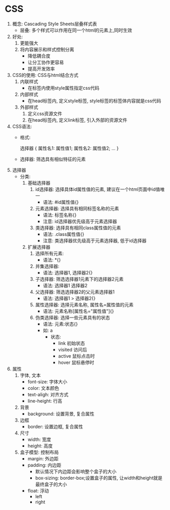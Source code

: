 # CSS
1. 概念: Cascading Style Sheets层叠样式表
   * 层叠: 多个样式可以作用在同一个html的元素上,同时生效
2. 好处:
   1. 更能强大
   2. 将内容展示和样式控制分离
      * 降低耦合度
      * 让分工协作更容易
      * 提高开发效率
3. CSS的使用: CSS与html结合方式
   1. 内联样式
      * 在标签内使用style属性指定css代码
   2. 内部样式
      * 在head标签内, 定义style标签, style标签的标签体内容就是css代码
   3. 外部样式
      1. 定义css资源文件
      2. 在head标签内, 定义link标签, 引入外部的资源文件
4. CSS语法:
   * 格式:
 
        选择器 {
            属性名1: 属性值1;
            属性名2: 属性值2;
            ...
        }
   * 选择器: 筛选具有相似特征的元素
5. 选择器
   * 分类: 
     1. 基础选择器
        1. id选择器: 选择具体id属性值的元素, 建议在一个html页面中id值唯一
           * 语法: #id属性值{}
        2. 元素选择器: 选择具有相同标签名称的元素
           * 语法: 标签名称{}
           * 注意: id选择器优先级高于元素选择器
        3. 类选择器: 选择具有相同class属性值的元素
           * 语法: .class属性值{}
           * 注意: 类选择器优先级高于元素选择器, 低于id选择器
     2. 扩展选择器
        1. 选择所有元素:
           * 语法: *{}
        2. 并集选择器:
           * 语法: 选择器1, 选择器2{}
        3. 子选择器: 筛选选择器1元素下的选择器2元素
           * 语法: 选择器1 选择器2
        4. 父选择器: 筛选选择器2的父元素选择器1
           * 语法: 选择器1 > 选择器2{}
        5. 属性选择器: 选择元素名称, 属性名=属性值的元素
           * 语法: 元素名称[属性名="属性值"]{}
        6. 伪类选择器: 选择一些元素具有的状态
           * 语法: 元素:状态{}
           * 如: a
             * 状态:
               * link 初始状态
               * visited 访问后
               * active 鼠标点击时
               * hover 鼠标悬停时
6. 属性
   1. 字体, 文本
      * font-size: 字体大小
      * color: 文本颜色
      * text-aligh: 对齐方式
      * line-height: 行高
   2. 背景
      * background: 设置背景, 复合属性
   3. 边框
      * border: 设置边框, 复合属性
   4. 尺寸
      * width: 宽度
      * height: 高度
   5. 盒子模型: 控制布局
      * margin: 外边距
      * padding: 内边距
        * 默认情况下内边距会影响整个盒子的大小
        * box-sizing: border-box;设置盒子的属性, 让width和height就是最终盒子的大小
      * float: 浮动
        * left
        * right